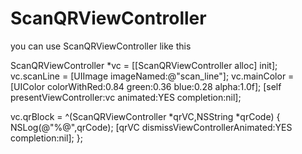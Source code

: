# ScanQRViewController

you can use ScanQRViewController like this

ScanQRViewController *vc = [[ScanQRViewController alloc] init];
vc.scanLine = [UIImage imageNamed:@"scan_line"];
vc.mainColor = [UIColor colorWithRed:0.84 green:0.36 blue:0.28 alpha:1.0f];
[self presentViewController:vc animated:YES completion:nil];

vc.qrBlock = ^(ScanQRViewController *qrVC,NSString *qrCode) {
     NSLog(@"%@",qrCode);
     [qrVC dismissViewControllerAnimated:YES completion:nil];
};